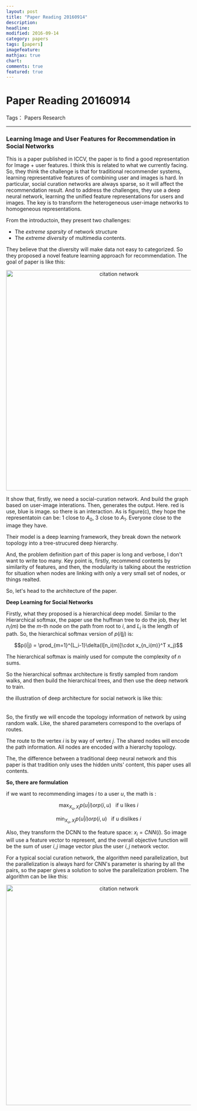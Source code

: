 ```yaml
---
layout: post
title: "Paper Reading 20160914"
description: 
headline: 
modified: 2016-09-14
category: papers
tags: [papers]
imagefeature: 
mathjax: true
chart: 
comments: true
featured: true
---
```



# Paper Reading 20160914

Tags： Papers Research 

---

### Learning Image and User Features for Recommendation in Social Networks

This is a paper published in ICCV, the paper is to find a good representation for Image + user features. I think this is related to what we currently facing. So, they think the challenge is that for traditional recommender systems, learning representative features of combining user and images is hard. In particular, social curation networks are always sparse, so it will affect the recommendation result. And to address the challenges, they use a deep neural network, learning the unified feature representations for users and images. The key is to transform the heterogeneous user-image networks to homogeneous representations. 

From the introductoin, they present two challenges: 

 - The *extreme sparsity* of network structure
 - The *extreme diversity* of multimedia contents. 

They believe that the diversity will make data not easy to categorized. 
So they proposed a novel feature learning approach for recommendation. The goal of paper is like this:

 <center><img src="http://115.159.189.52/files/201609/goal_img_user_repr.png" width="600" alt="citation network"/>
</center>

It show that, firstly, we need a social-curation network. And build the graph based on user-image interations. Then, generates the output. Here. red is use, blue is image. so there is an interaction. As is figure(c), they hope the representatoin can be: 1 close to $A_0$, 3 close to $A_1$. Everyone close to the image they have. 

Their model is a deep learning framework, they break down the network topology into a tree-strucured deep hierarchy. 

And, the problem definition part of this paper is long and verbose, I don't want to write too many. Key point is, firstly, recommend contents by similarity of features, and then, the modularity is talking about the restriction for situation when nodes are linking with only a very small set of nodes, or things realted. 

So, let's head to the architecture of the paper. 

**Deep Learning for Social Networks**

Firstly, what they proposed is a hierarchical deep model. Similar to the Hierarchical softmax, the paper use the huffman tree to do the job, they let $n_i(m)$ be the $m$-th node on the path from root to $i$, and $L_i$ is the length of path. So, the hierarchical softmax version of $p(i\|j)$ is:

$$p(i|j) = \prod_{m=1}^{L_i-1}\delta(I[n_i(m)]\cdot x_{n_i(m)}^T x_j)$$

The hierarchical softmax is mainly used for compute the complexity of $n$ sums. 

So the hierarchical softmax architecture is firstly sampled from random walks, and then build the hierarchical trees, and then use the deep network to train. 

the illustration of deep architecture for social network is like this: 

<center><img src="http://115.159.189.52/files/201609/Arch_img_user.png" width="6`00" alt="citation network"/>
</center>

So, the firstly we will encode the topology information of network by using random walk. Like, the shared parameters correspond to the overlaps of routes. 

The route to the vertex $i$ is by way of vertex $j$. The shared nodes will encode the path information. All nodes are encoded with a hierarchy topology. 

The, the difference between a traditional deep neural network and this paper is that tradition only uses the hidden units' content, this paper uses all contents. 

**So, there are formulation**

if we want to recommending images *i* to a user *u*, the math is :

$$\max_{X_u,X_i} p(u|i) or p(i, u)~~~ \text{if u likes}\ i $$

$$\min_{X_u,X_i} p(u|i) or p(i, u)~~~ \text{if u dislikes} \ i$$

Also, they transform the DCNN to the feature space: $x_i = CNN(i)$. So image will use a feature vector to represent, and the overall objective function will be the sum of user $i, j$ image vector plus the user $i, j$ network vector. 

For a typical social curation network, the algorithm need parallelization, but the parallelization is always hard for CNN's parameter is sharing by all the pairs, so the paper gives a solution to solve the parallelization problem. The algorithm can be like this:

<center><img src="http://115.159.189.52/files/201609/Algo_img_user.png" width="600" alt="citation network"/>
</center>
